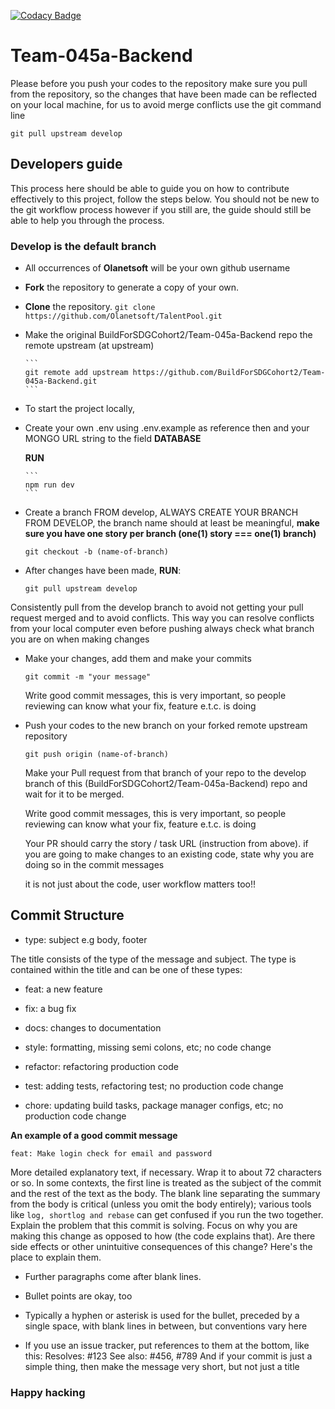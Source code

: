 [![Codacy Badge](https://api.codacy.com/project/badge/Grade/2418e75d5b384b39902c3a77e34de1fa)](https://app.codacy.com/gh/BuildForSDGCohort2/Team-045a-Backend?utm_source=github.com&utm_medium=referral&utm_content=BuildForSDGCohort2/Team-045a-Backend&utm_campaign=Badge_Grade_Settings)

# Team-045a-Backend

Please before you push your codes to the repository make sure you pull from the repository, so the changes that have been made can be reflected on your local machine, for us to avoid merge conflicts use the git command line
   
    git pull upstream develop

## Developers guide

This process here should be able to guide you on how to contribute effectively to this project, follow the steps below. You should not be new to the git workflow process however if you still are, the guide should still be able to help you through the process.

### Develop is the default branch

*   All occurrences of **Olanetsoft** will be your own github username

*   **Fork** the repository to generate a copy of your own.

*   **Clone** the repository.
        ```
        git clone https://github.com/Olanetsoft/TalentPool.git
        ```
    

*   Make the original BuildForSDGCohort2/Team-045a-Backend repo the remote upstream (at upstream)

        ```
        git remote add upstream https://github.com/BuildForSDGCohort2/Team-045a-Backend.git
        ```

*   To start the project locally, 

*   Create your own .env using .env.example as reference then and your MONGO URL string to the field **DATABASE** 

    **RUN**

        ```
        npm run dev
        ```

*   Create a branch FROM develop, ALWAYS CREATE YOUR BRANCH FROM DEVELOP,
the branch name should at least be meaningful,  **make sure you have one story per branch (one(1) story ===  one(1) branch)** 
    ```
    git checkout -b (name-of-branch)
    ```

*   After changes have been made, **RUN**:

    ```
    git pull upstream develop
    
    ```

Consistently pull from the develop branch to avoid not getting your pull request merged and to avoid conflicts.
This way you can resolve conflicts from your local computer even before pushing always check what branch you are on when making changes
 
*   Make your changes, add them and make your commits

    ``` 
    git commit -m "your message"
    ```
    Write good commit messages, this is very important, so people reviewing can know what your fix, feature e.t.c. is doing

*   Push your codes to the new branch on your forked remote upstream repository

    ```
    git push origin (name-of-branch)
    ```

    Make your Pull request from that branch of your repo to the develop branch of this (BuildForSDGCohort2/Team-045a-Backend) repo and wait for it to be merged.

    Write good commit messages, this is very important, so people reviewing can know what your fix, feature e.t.c. is doing

    Your PR should carry the story / task URL (instruction from above).
    if you are going to make changes to an existing code, state why you are doing so in the commit messages

    it is not just about the code, user workflow matters too!!

## Commit Structure

*   type: subject e.g body, footer

The title consists of the type of the message and subject.
The type is contained within the title and can be one of these types:

*   feat: a new feature


*   fix: a bug fix


*   docs: changes to documentation


*   style: formatting, missing semi colons, etc; no code change


*   refactor: refactoring production code


*   test: adding tests, refactoring test; no production code change


*   chore: updating build tasks, package manager configs, etc; no production code change

**An example of a good commit message**
    
    feat: Make login check for email and password

More detailed explanatory text, if necessary. Wrap it to about 72 characters or so. In some contexts, the first line is treated as the
subject of the commit and the rest of the text as the body. The blank line separating the summary from the body is critical (unless
you omit the body entirely); various tools like `log, shortlog and rebase` can get confused if you run the two together.
Explain the problem that this commit is solving. Focus on why you are making this change as opposed to how (the code explains that).
Are there side effects or other unintuitive consequences of this change? Here's the place to explain them.

*   Further paragraphs come after blank lines.


*   Bullet points are okay, too


*   Typically a hyphen or asterisk is used for the bullet, preceded
    by a single space, with blank lines in between, but conventions vary here


*   If you use an issue tracker, put references to them at the bottom,
like this:
Resolves: #123
See also: #456, #789
And if your commit is just a simple thing, then make the message very short, but not just a title
### Happy hacking
